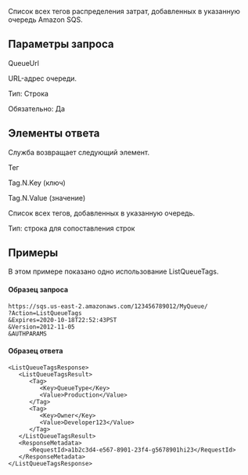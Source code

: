 Список всех тегов распределения затрат, добавленных в указанную очередь Amazon SQS.

## Параметры запроса

QueueUrl

URL-адрес очереди.

Тип: Строка

Обязательно: Да

## Элементы ответа

Служба возвращает следующий элемент.

Тег

Tag.N.Key (ключ)

Tag.N.Value (значение)

Список всех тегов, добавленных в указанную очередь.

Тип: строка для сопоставления строк

## Примеры

В этом примере показано одно использование ListQueueTags.

#### Образец запроса

```
https://sqs.us-east-2.amazonaws.com/123456789012/MyQueue/
?Action=ListQueueTags
&Expires=2020-10-18T22:52:43PST
&Version=2012-11-05
&AUTHPARAMS
```

#### Образец ответа

```
<ListQueueTagsResponse>
   <ListQueueTagsResult>
      <Tag>
         <Key>QueueType</Key>
         <Value>Production</Value>
      </Tag>
      <Tag>
         <Key>Owner</Key>
         <Value>Developer123</Value>
      </Tag>
   </ListQueueTagsResult>
   <ResponseMetadata>
      <RequestId>a1b2c3d4-e567-8901-23f4-g5678901hi23</RequestId>
   </ResponseMetadata>
</ListQueueTagsResponse>
```
